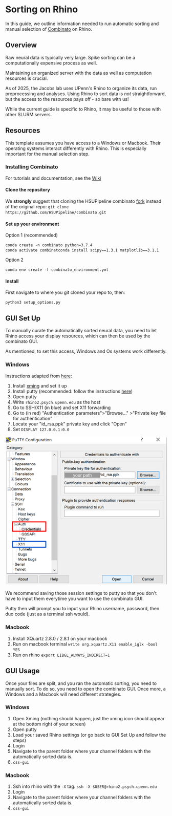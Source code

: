 # Sorting on Rhino

In this guide, we outline information needed to run automatic sorting and manual selection 
of [Combinato](https://github.com/jniediek/combinato/) on Rhino.

## Overview

Raw neural data is typically very large. 
Spike sorting can be a computationally expensive process as well.

Maintaining an organized server with the data as well as computation resources is crucial.

As of 2025, the Jacobs lab uses UPenn's Rhino to organize its data, run preprocessing and
analyses. Using Rhino to sort data is _not_ straightforward, but the access to the resources
pays off - so bare with us!

While the current guide is specific to Rhino, it may be useful to those with other SLURM 
servers.

## Resources

This template assumes you have access to a Windows or Macbook. Their operating systems interact
differently with Rhino. This is especially important for the manual selection step.

### Installing Combinato

For tutorials and documentation, see the
[Wiki](https://github.com/jniediek/combinato/wiki/)

#### Clone the repository
We **strongly** suggest that cloning the HSUPipeline combinato 
[fork](https://github.com/HSUPipeline/combinato) instead of the original repo:
`git clone https://github.com/HSUPipeline/combinato.git`

#### Set up your environment
Option 1 (recommended)
```
conda create -n combinato python=3.7.4
conda activate combinatconda install scipy==1.3.1 matplotlib==3.1.1
```

Option 2 
```
conda env create -f combinato_environment.yml
```

#### Install
First navigate to where you git cloned your repo to, then:
```
python3 setup_options.py
```


## GUI Set Up

To manually curate the automatically sorted neural data, you need to let Rhino
access your display resources, which can then be used by the combinato GUI.

As mentioned, to set this access, Windows and Os systems work differently.

### Windows

Instructions adapted from [here](https://docs.cse.lehigh.edu/xforwarding/xforwarding-win/):
1. Install [xming](https://sourceforge.net/projects/xming/) and set it up
2. Install putty (recommended: follow the instructions [here](https://laptops.eng.uci.edu/engineering-software/using-linux/how-to-configure-putty-xming-on-your-laptop))
3. Open putty
4. Write `rhino2.psych.upenn.edu` as the host
5. Go to SSH/X11 (in blue) and set X11 forwarding 
6. Go to (in red) "Authentication parameters">"Browse..." >"Private key file for authentication"
7. Locate your "id_rsa.ppk" private key and click "Open"
8. Set `DISPLAY 127.0.0.1:0.0`


![Putty](images/windows_putty_gui_setup.PNG)

We recommend saving those session settings to putty so that you don't have to input them 
everytime you want to use the combinato GUI.

Putty then will prompt you to input your Rhino username, password, then duo code
(just as a terminal ssh would).

### Macbook
1. Install XQuartz 2.8.0 / 2.8.1 on your macbook
2. Run on macbook terminal
   `write org.xquartz.X11 enable_iglx -bool YES`
3. Run on rhino
   `export LIBGL_ALWAYS_INDIRECT=1`

## GUI Usage
Once your files are split, and you ran the automatic sorting, you need to
manually sort. To do so, you need to open the combinato GUI.
Once more, a Windows and a Macbook will need different strategies.

### Windows
1. Open Xming (nothing should happen, just the xming icon should appear at the bottom right of your screen)
2. Open putty
3. Load your saved Rhino settings (or go back to GUI Set Up and follow the steps)
4. Login
5. Navigate to the parent folder where your channel folders with the automatically sorted data is.
6. `css-gui`

### Macbook
1. Ssh into rhino with the `-X` tag.
   `ssh -X $USER@rhino2.psych.upenn.edu`
2. Login
3. Navigate to the parent folder where your channel folders with the automatically sorted data is.
4. `css-gui`
